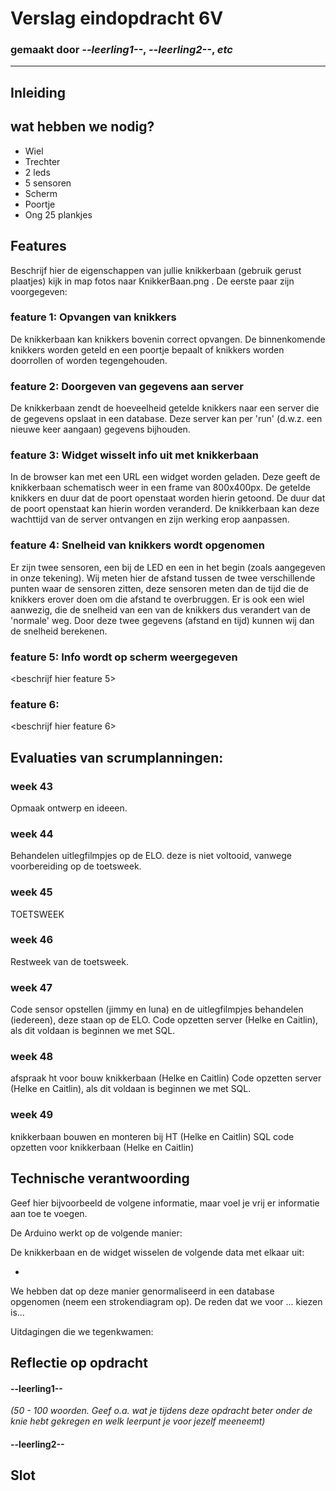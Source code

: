 # Verslag eindopdracht 6V
### gemaakt door *--leerling1--*, *--leerling2--*, *etc*

---

## Inleiding


## wat hebben we nodig?
- Wiel 
- Trechter
- 2 leds
- 5 sensoren
- Scherm
- Poortje
- Ong 25 plankjes  

## Features
Beschrijf hier de eigenschappen van jullie knikkerbaan (gebruik gerust plaatjes) kijk in map fotos naar KnikkerBaan.png . De eerste paar zijn voorgegeven:

### feature 1: Opvangen van knikkers
De knikkerbaan kan knikkers bovenin correct opvangen. De binnenkomende knikkers worden geteld en een poortje bepaalt of knikkers worden doorrollen of worden tegengehouden.

### feature 2: Doorgeven van gegevens aan server
De knikkerbaan zendt de hoeveelheid getelde knikkers naar een server die de gegevens opslaat in een database. Deze server kan per 'run' (d.w.z. een nieuwe keer aangaan) gegevens bijhouden.

### feature 3: Widget wisselt info uit met knikkerbaan
In de browser kan met een URL een widget worden geladen. Deze geeft de knikkerbaan schematisch weer in een frame van 800x400px. De getelde knikkers en duur dat de poort openstaat worden hierin getoond. De duur dat de poort openstaat kan hierin worden veranderd. De knikkerbaan kan deze wachttijd van de server ontvangen en zijn werking erop aanpassen.

### feature 4: Snelheid van knikkers wordt opgenomen
Er zijn twee sensoren, een bij de LED en een in het begin (zoals aangegeven in onze tekening). Wij meten hier de afstand tussen de twee verschillende punten waar de sensoren zitten, deze sensoren meten dan de tijd die de knikkers erover doen om die afstand te overbruggen. Er is ook een wiel aanwezig, die de snelheid van een van de knikkers dus verandert van de 'normale' weg. Door deze twee gegevens (afstand en tijd) kunnen wij dan de snelheid berekenen.


### feature 5: Info wordt op scherm weergegeven
<beschrijf hier feature 5>


### feature 6:
<beschrijf hier feature 6>



## Evaluaties van scrumplanningen:

### week 43

Opmaak ontwerp en ideeen.

### week 44

Behandelen uitlegfilmpjes op de ELO. 
 deze is niet voltooid, vanwege voorbereiding op de toetsweek.

### week 45

TOETSWEEK

### week 46

Restweek van de toetsweek.

### week 47

Code sensor opstellen (jimmy en luna)
 en de uitlegfilmpjes behandelen (iedereen), deze staan op de ELO. 
 Code opzetten server (Helke en Caitlin), als dit voldaan is beginnen we met SQL.

### week 48 

 afspraak ht voor bouw knikkerbaan (Helke en Caitlin)
 Code opzetten server (Helke en Caitlin), als dit voldaan is beginnen we met SQL.

### week 49 

knikkerbaan bouwen en monteren bij HT (Helke en Caitlin)
SQL code opzetten voor knikkerbaan (Helke en Caitlin)


## Technische verantwoording
Geef hier bijvoorbeeld de volgene informatie, maar voel je vrij er informatie aan toe te voegen.

De Arduino werkt op de volgende manier:

De knikkerbaan en de widget wisselen de volgende data met elkaar uit:

- 

We hebben dat op deze manier genormaliseerd in een database opgenomen (neem een strokendiagram op). De reden dat we voor ... kiezen is...

Uitdagingen die we tegenkwamen:


## Reflectie op opdracht
#### --leerling1--
*(50 - 100 woorden. Geef o.a. wat je tijdens deze opdracht beter onder de knie hebt gekregen en welk leerpunt je voor jezelf meeneemt)*

#### --leerling2--




## Slot
